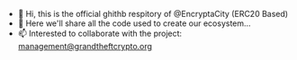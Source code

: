 - 👋 Hi, this is the official ghithb respitory of @EncryptaCity (ERC20 Based)
- 👀 Here we'll share all the code used to create our ecosystem...
- 📫 Interested to collaborate with the project: management@grandtheftcrypto.org

<!---
EncryptaCity/EncryptaCity is a ✨ special ✨ repository because its `README.md` (this file) appears on your GitHub profile.
You can click the Preview link to take a look at your changes.
--->
